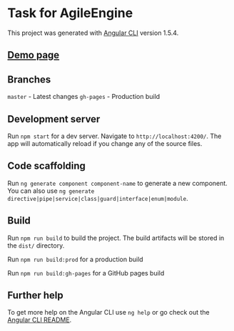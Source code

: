 # Task for AgileEngine

This project was generated with [Angular CLI](https://github.com/angular/angular-cli) version 1.5.4.

## [Demo page](https://sheremet.github.io/test-agileengine/)

## Branches

`master` - Latest changes
`gh-pages` - Production build

## Development server

Run `npm start` for a dev server. Navigate to `http://localhost:4200/`. The app will automatically reload if you change any of the source files.

## Code scaffolding

Run `ng generate component component-name` to generate a new component. You can also use `ng generate directive|pipe|service|class|guard|interface|enum|module`.

## Build

Run `npm run build` to build the project. The build artifacts will be stored in the `dist/` directory. 

Run `npm run build:prod` for a production build

Run `npm run build:gh-pages` for a GitHub pages build


## Further help

To get more help on the Angular CLI use `ng help` or go check out the [Angular CLI README](https://github.com/angular/angular-cli/blob/master/README.md).
